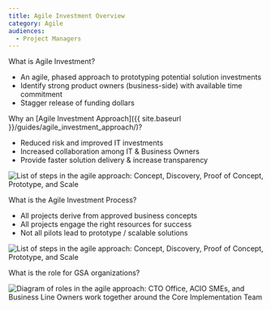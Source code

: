 ```yaml
---
title: Agile Investment Overview
category: Agile
audiences:
  - Project Managers
---
```


What is Agile Investment?

* An agile, phased approach to prototyping potential solution investments
* Identify strong product owners (business-side) with available time commitment
* Stagger release of funding dollars

Why an [Agile Investment Approach]({{ site.baseurl }}/guides/agile_investment_approach/)?

* Reduced risk and improved IT investments
* Increased collaboration among IT & Business Owners
* Provide faster solution delivery & increase transparency

<img src="{{ site.baseurl }}/img/guides/agile_investment_process.png"
  alt="List of steps in the agile approach: Concept, Discovery, Proof of Concept, Prototype, and Scale"
  class="guide-image guide-image-half">

What is the Agile Investment Process?

* All projects derive from approved business concepts
* All projects engage the right resources for success
* Not all pilots lead to prototype / scalable solutions

<img src="{{ site.baseurl }}/img/guides/agile_investment_process_detail.png"
  alt="List of steps in the agile approach: Concept, Discovery, Proof of Concept, Prototype, and Scale"
  class="guide-image">

What is the role for GSA organizations?

<img src="{{ site.baseurl }}/img/guides/agile_investment_roles.png"
  alt="Diagram of roles in the agile approach: CTO Office, ACIO SMEs, and Business Line Owners work together around the Core Implementation Team"
  class="guide-image guide-image-half">
